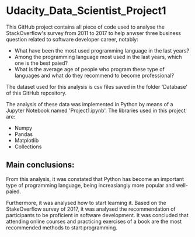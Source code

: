 # Udacity_Data_Scientist_Project1

This GitHub project contains all piece of code used to analyse the StackOverflow's survey from 2011 to 2017 to help anwser three business question related to software developer career, notably:

  * What have been the most used programming language in the last years?
  * Among the programming language most used in the last years, which one is the best paied?
  * What is the average age of people who program these type of languages and what do they recommend to become professional?
  
The dataset used for this analysis is csv files saved in the folder 'Database' of this GitHub repository. 

The analysis of these data was implemented in Python by means of a Jupyter Notebook named 'Project1.ipynb'. The libraries used in this project are:
  * Numpy
  * Pandas
  * Matplotlib
  * Collections
  
## Main conclusions:
From this analysis, it was constated that Python has become an important type of programming language, being increasiangly more popular and well-paied.

Furthermore, it was analysed how to start learning it. Based on the StakeOverflow survey of 2017, it was analysed the recommendation of participants to be proficient in software development. It was concluded that attending online courses and practicing exercises of a book are the most recommended methods to start programming.
